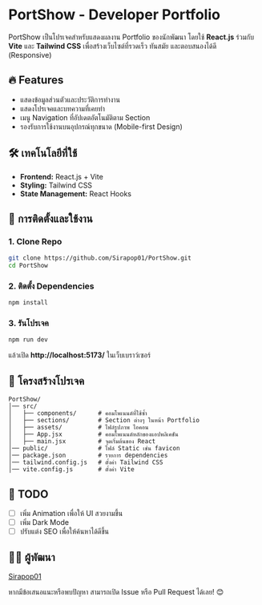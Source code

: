 # PortShow - Developer Portfolio

PortShow เป็นโปรเจคสำหรับแสดงผลงาน Portfolio ของนักพัฒนา โดยใช้ **React.js** ร่วมกับ **Vite** และ **Tailwind CSS** เพื่อสร้างเว็บไซต์ที่รวดเร็ว ทันสมัย และตอบสนองได้ดี (Responsive)

## 🔥 Features
- แสดงข้อมูลส่วนตัวและประวัติการทำงาน
- แสดงโปรเจคและบทความที่เคยทำ
- เมนู Navigation ที่อัปเดตอัตโนมัติตาม Section
- รองรับการใช้งานบนอุปกรณ์ทุกขนาด (Mobile-first Design)

## 🛠️ เทคโนโลยีที่ใช้
- **Frontend:** React.js + Vite
- **Styling:** Tailwind CSS
- **State Management:** React Hooks

## 🚀 การติดตั้งและใช้งาน

### 1. Clone Repo
```bash
git clone https://github.com/Sirapop01/PortShow.git
cd PortShow
```

### 2. ติดตั้ง Dependencies
```bash
npm install
```

### 3. รันโปรเจค
```bash
npm run dev
```
แล้วเปิด **http://localhost:5173/** ในเว็บเบราว์เซอร์

## 📂 โครงสร้างโปรเจค
```
PortShow/
│── src/
│   ├── components/      # คอมโพเนนต์ที่ใช้ซ้ำ
│   ├── sections/        # Section ต่างๆ ในหน้า Portfolio
│   ├── assets/          # ไฟล์รูปภาพ ไอคอน
│   ├── App.jsx          # คอมโพเนนต์หลักของแอปพลิเคชัน
│   ├── main.jsx         # จุดเริ่มต้นของ React
│── public/              # ไฟล์ Static เช่น favicon
│── package.json         # รายการ dependencies
│── tailwind.config.js   # ตั้งค่า Tailwind CSS
│── vite.config.js       # ตั้งค่า Vite
```

## 📌 TODO
- [ ] เพิ่ม Animation เพื่อให้ UI สวยงามขึ้น
- [ ] เพิ่ม Dark Mode
- [ ] ปรับแต่ง SEO เพื่อให้ค้นหาได้ดีขึ้น

## 👨‍💻 ผู้พัฒนา
[Sirapop01](https://github.com/Sirapop01)

หากมีข้อเสนอแนะหรือพบปัญหา สามารถเปิด Issue หรือ Pull Request ได้เลย! 😊

